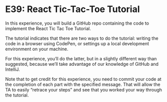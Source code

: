 # E39: React Tic-Tac-Toe Tutorial
In this experience, you will build a GitHub repo containing the code to implement the React Tic Tac Toe Tutorial.

The tutorial indicates that there are two ways to do the tutorial: writing the code in a browser using CodePen, or settings up a local development environment on your machine.

For this experience, you’ll do the latter, but in a slightly different way than suggested, because we’ll take advantage of our knowledge of GitHub and IntelliJ.

Note that to get credit for this experience, you need to commit your code at the completion of each part with the specified message. That will allow the TA to easily “retrace your steps” and see that you worked your way through the tutorial.